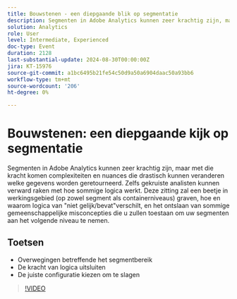 ```yaml
---
title: Bouwstenen - een diepgaande blik op segmentatie
description: Segmenten in Adobe Analytics kunnen zeer krachtig zijn, maar met die kracht komen complexiteiten en nuances die drastisch kunnen veranderen welke gegevens worden geretourneerd. Zelfs gekruiste analisten kunnen verward raken met hoe sommige logica werkt. Deze zitting zal een beetje in werkingsgebied (op zowel segment als containerniveaus) graven, hoe en waarom logica van "niet gelijk/bevat"verschilt, en het debunking van sommige gemeenschappelijke misconcepties die u zullen toestaan om uw segmenten aan het volgende niveau te nemen.De zeer belangrijke lessen omvatten het werkingsgebied van het Segment overwegingen- de macht van exclusief logica- het kiezen van de juiste configuratie om te slagen
solution: Analytics
role: User
level: Intermediate, Experienced
doc-type: Event
duration: 2128
last-substantial-update: 2024-08-30T00:00:00Z
jira: KT-15976
source-git-commit: a1bc6495b21fe54c50d9a50a6904daac50a93bb6
workflow-type: tm+mt
source-wordcount: '206'
ht-degree: 0%

---
```



# Bouwstenen: een diepgaande kijk op segmentatie

Segmenten in Adobe Analytics kunnen zeer krachtig zijn, maar met die kracht komen complexiteiten en nuances die drastisch kunnen veranderen welke gegevens worden geretourneerd. Zelfs gekruiste analisten kunnen verward raken met hoe sommige logica werkt. Deze zitting zal een beetje in werkingsgebied (op zowel segment als containerniveaus) graven, hoe en waarom logica van &quot;niet gelijk/bevat&quot;verschilt, en het ontslaan van sommige gemeenschappelijke misconcepties die u zullen toestaan om uw segmenten aan het volgende niveau te nemen.

## Toetsen

* Overwegingen betreffende het segmentbereik
* De kracht van logica uitsluiten
* De juiste configuratie kiezen om te slagen

>[!VIDEO](https://video.tv.adobe.com/v/3456935/?learn=on&captions=dut)

